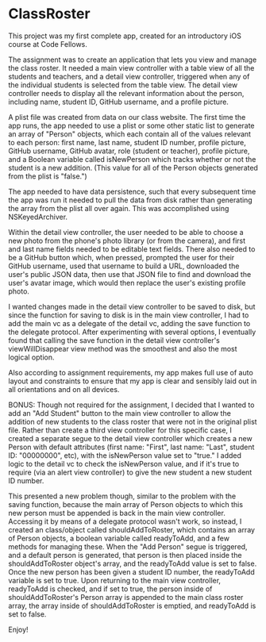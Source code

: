 ClassRoster
===========
This project was my first complete app, created for an introductory iOS course at Code Fellows.

The assignment was to create an application that lets you view and manage the class roster. It needed a main view controller with a table view of all the students and teachers, and a detail view controller, triggered when any of the individual students is selected from the table view. The detail view controller needs to display all the relevant information about the person, including name, student ID, GitHub username, and a profile picture.

A plist file was created from data on our class website. The first time the app runs, the app needed to use a plist or some other static list to generate an array of "Person" objects, which each contain all of the values relevant to each person: first name, last name, student ID number, profile picture, GitHub username, GitHub avatar, role (student or teacher), profile picture, and a Boolean variable called isNewPerson which tracks whether or not the student is a new addition. (This value for all of the Person objects generated from the plist is "false.")

The app needed to have data persistence, such that every subsequent time the app was run it needed to pull the data from disk rather than generating the array from the plist all over again. This was accomplished using NSKeyedArchiver.

Within the detail view controller, the user needed to be able to choose a new photo from the phone's photo library (or from the camera), and first and last name fields needed to be editable text fields. There also needed to be a GitHub button which, when pressed, prompted the user for their GitHub username, used that username to build a URL, downloaded the user's public JSON data, then use that JSON file to find and download the user's avatar image, which would then replace the user's existing profile photo.

I wanted changes made in the detail view controller to be saved to disk, but since the function for saving to disk is in the main view controller, I had to add the main vc as a delegate of the detail vc, adding the save function to the delegate protocol. After experimenting with several options, I eventually found that calling the save function in the detail view controller's viewWillDisappear view method was the smoothest and also the most logical option.

Also according to assignment requirements, my app makes full use of auto layout and constraints to ensure that my app is clear and sensibly laid out in all orientations and on all devices.

BONUS:
Though not required for the assignment, I decided that I wanted to add an "Add Student" button to the main view controller to allow the addition of new students to the class roster that were not in the original plist file. Rather than create a third view controller for this specific case, I created a separate segue to the detail view controller which creates a new Person with default attributes (first name: "First", last name: "Last", student ID: "00000000", etc), with the isNewPerson value set to "true." I added logic to the detail vc to check the isNewPerson value, and if it's true to require (via an alert view controller) to give the new student a new student ID number.

This presented a new problem though, similar to the problem with the saving function, because the main array of Person objects to which this new person must be appended is back in the main view controller. Accessing it by means of a delegate protocol wasn't work, so instead, I created an class/object called shouldAddToRoster, which contains an array of Person objects, a boolean variable called readyToAdd, and a few methods for managing these. When the "Add Person" segue is triggered, and a default person is generated, that person is then placed inside the shouldAddToRoster object's array, and the readyToAdd value is set to false. Once the new person has been given a student ID number, the readyToAdd variable is set to true. Upon returning to the main view controller, readyToAdd is checked, and if set to true, the person inside of shouldAddToRoster's Person array is appended to the main class roster array, the array inside of shouldAddToRoster is emptied, and readyToAdd is set to false.

Enjoy!
